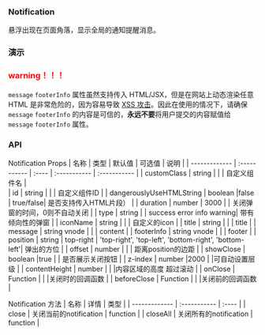 <script setup>
import { ref } from 'vue'
</script>

### Notification

悬浮出现在页面角落，显示全局的通知提醒消息。

### 演示

<preview path="./demos/notification/notification-demo1.vue" title="基本用法" description="通知内容message支持string和render函数"></preview>
<preview path="./demos/notification/notification-demo2.vue" title="是否自动关闭" description="duration为0则是默认不关闭"></preview>
<preview path="./demos/notification/notification-demo3.vue" title="带有倾向性" description="带有 icon，常用来显示「成功、警告、消息、错误」类的系统消息"></preview>
<preview path="./demos/notification/notification-demo4.vue" title="自定义弹出位置" description="可以让 Notification 从屏幕四角中的任意一角弹出"></preview>
<preview path="./demos/notification/notification-demo5.vue" title="自定义底部 | 自定义icon" description="底部可以自定义例如去跳转｜可直接送进来iconName"></preview>

### <font color=FF0000> warning！！！ </font>

`message` `footerInfo` 属性虽然支持传入 HTML/JSX，但是在网站上动态渲染任意 HTML 是非常危险的，因为容易导致 [XSS 攻击](https://en.wikipedia.org/wiki/Cross-site_scripting)。因此在使用的情况下，请确保 `message` `footerInfo` 的内容是可信的，**永远不要**将用户提交的内容赋值给 `message` `footerInfo` 属性。

### API

Notification Props
| 名称 | 类型 | 默认值 | 可选值 | 说明 |
| ------------- | :----------- | :---- | :----------- | :----------- |
| customClass | string | | | 自定义组件名 |  
| id | string | | | 自定义组件ID |
| dangerouslyUseHTMLString | boolean |false | true/false| 是否支持传入HTML片段） |
| duration | number | 3000 | | 关闭弹窗的时间，0则不自动关闭 |
| type | string | | success error info warning| 带有倾向性的弹窗 |
| iconName | string | | | 自定义的icon |
| title | string | | | title |
| message | string vnode | | | content |
| footerInfo | string vnode | | | footer |
| position | string | top-right | 'top-right', 'top-left', 'bottom-right', 'bottom-left'| 弹出的方位 |
| offset | number | | | 距离position的边距 |
| showClose | boolean |true | | 是否展示关闭按钮 |
| z-index | number |2000 | |可自动设置层级 |
| contentHeight | number | | |内容区域的高度 超过滚动 |
| onClose | Function | | |关闭时的回调函数 |
| beforeClose | Function | | |关闭前的回调函数 |

Notification 方法
| 名称 | 详情 | 类型 |
| ------------- | :----------- | :---- |
| close | 关闭当前的notification | function |
| closeAll | 关闭所有的notification | function |
